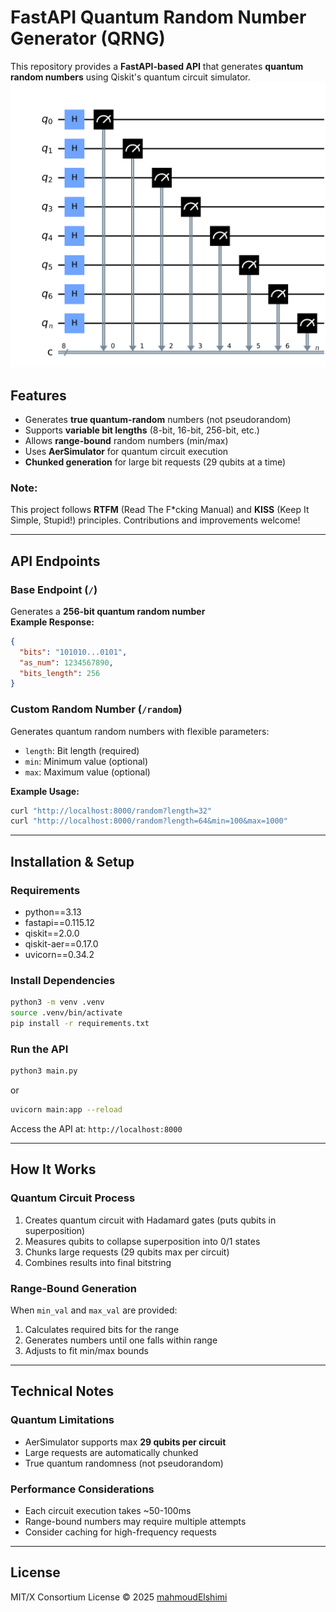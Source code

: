 # FastAPI Quantum Random Number Generator (QRNG)

This repository provides a **FastAPI-based API** that generates **quantum random numbers** using Qiskit's quantum circuit simulator.
![Quantum Circuit](quantum_circuit.png)


## Features
- Generates **true quantum-random** numbers (not pseudorandom)
- Supports **variable bit lengths** (8-bit, 16-bit, 256-bit, etc.)
- Allows **range-bound** random numbers (min/max)
- Uses **AerSimulator** for quantum circuit execution
- **Chunked generation** for large bit requests (29 qubits at a time)

### Note:
This project follows **RTFM** (Read The F*cking Manual) and **KISS** (Keep It Simple, Stupid!) principles. Contributions and improvements welcome!

---

## API Endpoints

### **Base Endpoint (`/`)**
Generates a **256-bit quantum random number**  
**Example Response:**
```json
{
  "bits": "101010...0101",
  "as_num": 1234567890,
  "bits_length": 256
}
```

### **Custom Random Number (`/random`)**
Generates quantum random numbers with flexible parameters:
- `length`: Bit length (required)
- `min`: Minimum value (optional)
- `max`: Maximum value (optional)

**Example Usage:**
```bash
curl "http://localhost:8000/random?length=32"
curl "http://localhost:8000/random?length=64&min=100&max=1000"
```

---

##  Installation & Setup

### **Requirements**
- python==3.13
- fastapi==0.115.12
- qiskit==2.0.0
- qiskit-aer==0.17.0
- uvicorn==0.34.2


### **Install Dependencies**
```bash
python3 -m venv .venv
source .venv/bin/activate
pip install -r requirements.txt
```

### **Run the API**
```bash
python3 main.py
```
or
```bash
uvicorn main:app --reload
```
Access the API at: `http://localhost:8000`

---

## How It Works

### **Quantum Circuit Process**
1. Creates quantum circuit with Hadamard gates (puts qubits in superposition)
2. Measures qubits to collapse superposition into 0/1 states
3. Chunks large requests (29 qubits max per circuit)
4. Combines results into final bitstring

### **Range-Bound Generation**
When `min_val` and `max_val` are provided:
1. Calculates required bits for the range
2. Generates numbers until one falls within range
3. Adjusts to fit min/max bounds

---

## Technical Notes

### **Quantum Limitations**
- AerSimulator supports max **29 qubits per circuit**
- Large requests are automatically chunked
- True quantum randomness (not pseudorandom)

### **Performance Considerations**
- Each circuit execution takes ~50-100ms
- Range-bound numbers may require multiple attempts
- Consider caching for high-frequency requests

---

## License  
MIT/X Consortium License © 2025 [mahmoudElshimi](mailto:mahmoudelshimi@protonmail.ch)  

